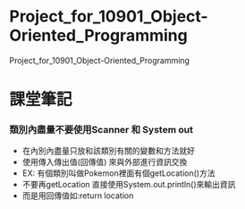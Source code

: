 # Project_for_10901_Object-Oriented_Programming
 Project_for_10901_Object-Oriented_Programming

# 課堂筆記
### 類別內盡量不要使用Scanner 和 System out
+ 在內別內盡量只放和該類別有關的變數和方法就好
+ 使用傳入傳出值(回傳值) 來與外部進行資訊交換
+ EX: 有個類別叫做Pokemon裡面有個getLocation()方法
+ 不要再getLocation 直接使用System.out.println()來輸出資訊
+ 而是用回傳值如:return location

